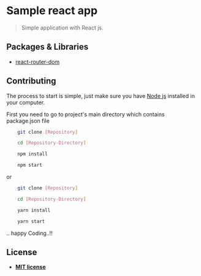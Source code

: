 # Sample react app

> Simple application with React js.

## Packages & Libraries

* [react-router-dom](https://www.npmjs.com/package/react-router-dom)

## Contributing

The process to start is simple, just make sure you have [Node js](https://nodejs.org/en/) installed in your computer. 

First you need to go to project's main directory which contains package.json file

```bash
    git clone [Repository]

    cd [Repository-Directory]

    npm install

    npm start
```
or
```bash
    git clone [Repository]

    cd [Repository-Directory]

    yarn install

    yarn start
```
.. happy Coding..!!

## License

- **[MIT license](http://opensource.org/licenses/mit-license.php)**
